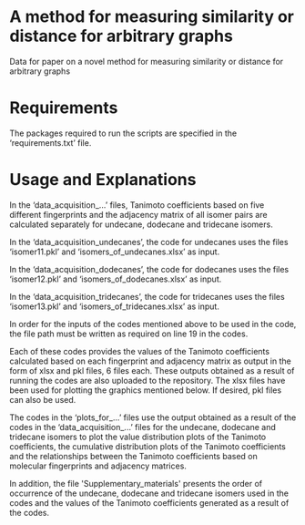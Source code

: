 # A method for measuring similarity or distance for arbitrary graphs
Data for paper on a novel method for measuring similarity or distance for arbitrary graphs

# Requirements
The packages required to run the scripts are specified in the ‘requirements.txt’ file.

# Usage and Explanations
In the ‘data_acquisition_...’ files, Tanimoto coefficients based on five different fingerprints and the adjacency matrix of all isomer pairs are calculated separately for undecane, dodecane and tridecane isomers.

In the ‘data_acquisition_undecanes’, the code for undecanes uses the files ‘isomer11.pkl’ and ‘isomers_of_undecanes.xlsx’ as input.

In the ‘data_acquisition_dodecanes’, the code for dodecanes uses the files ‘isomer12.pkl’ and ‘isomers_of_dodecanes.xlsx’ as input.

In the ‘data_acquisition_tridecanes’, the code for tridecanes uses the files ‘isomer13.pkl’ and ‘isomers_of_tridecanes.xlsx’ as input.

In order for the inputs of the codes mentioned above to be used in the code, the file path must be written as required on line 19 in the codes.

Each of these codes provides the values of the Tanimoto coefficients calculated based on each fingerprint and adjacency matrix as output in the form of xlsx and pkl files, 6 files each. These outputs obtained as a result of running the codes are also uploaded to the repository. The xlsx files have been used for plotting the graphics mentioned below. If desired, pkl files can also be used.

The codes in the ‘plots_for_...’ files use the output obtained as a result of the codes in the ‘data_acquisition_...’ files for the undecane, dodecane and tridecane isomers to plot the value distribution plots of the Tanimoto coefficients, the cumulative distribution plots of the Tanimoto coefficients and the relationships between the Tanimoto coefficients based on molecular fingerprints and adjacency matrices.

In addition, the file 'Supplementary_materials' presents the order of occurrence of the undecane, dodecane and tridecane isomers used in the codes and the values of the Tanimoto coefficients generated as a result of the codes.
